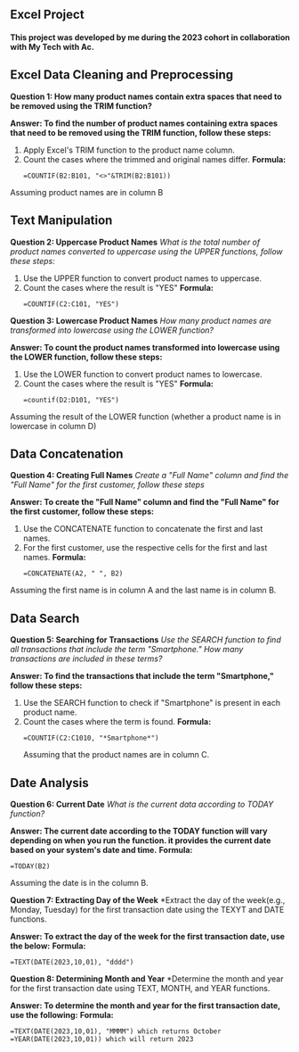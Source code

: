 ## Excel Project
#### This project was developed by me during the 2023 cohort in collaboration with My Tech with Ac.


## Excel Data Cleaning and Preprocessing
**Question 1: How many product names contain extra spaces that need to be removed using the TRIM function?**

**Answer: To find the number of product names containing extra spaces that need to be removed using the TRIM function, follow these steps:**
1. Apply Excel's TRIM function to the product name column.
2. Count the cases where the trimmed and original names differ.
   **Formula:**
   ```excel
   =COUNTIF(B2:B101, "<>"&TRIM(B2:B101))
   ```
Assuming product names are in column B

## Text Manipulation
**Question 2: Uppercase Product Names**
*What is the total number of product names converted to uppercase using the UPPER functions, follow these steps:*
1. Use the UPPER function to convert product names to uppercase.
2. Count the cases where the result is "YES"
  **Formula:**
   ``` excel
   =COUNTIF(C2:C101, "YES")
   ```

 **Question 3: Lowercase Product Names**
*How many product names are transformed into lowercase using the LOWER function?*

**Answer: To count the product names transformed into lowercase using the LOWER function, follow these steps:**
  1. Use the LOWER function to convert product names to lowercase.
  2. Count the cases where the result is "YES"
    **Formula:**
     ```excel
     =countif(D2:D101, "YES")
     ```
Assuming the result of the LOWER function (whether a product name is in lowercase in column D)

## Data Concatenation
**Question 4: Creating Full Names**
 *Create a "Full Name" column and find the "Full Name" for the first customer, follow these steps*
 
  **Answer: To create the "Full Name" column and find the "Full Name" for the first customer, follow these steps:**
  1. Use the CONCATENATE function to concatenate the first and last names.
  2. For the first customer, use the respective cells for the first and last names.
     **Formula:**
     ```excel
     =CONCATENATE(A2, " ", B2)
     ```
Assuming the first name is in column A and the last name is in column B.

## Data Search
**Question 5: Searching for Transactions**
*Use the SEARCH function to find all transactions that include the term "Smartphone."
How many transactions are included in these terms?*

**Answer: To find the transactions that include the term "Smartphone," follow these steps:**
1. Use the SEARCH function to check if "Smartphone" is present in each product name.
2. Count the cases where the term is found.
  **Formula:**
   ```excel
   =COUNTIF(C2:C1010, "*Smartphone*")
   ```
   Assuming that the product names are in column C.

## Date Analysis
**Question 6: Current Date**
*What is the current data according to TODAY function?*

**Answer: The current date according to the TODAY function will vary depending on when you run the function. it provides the current date based on your system's date and time.**
  **Formula:**
   ```excel
   =TODAY(B2)
```
Assuming the date is in the column B.

 **Question 7: Extracting Day of the Week**
 *Extract the day of the week(e.g., Monday, Tuesday) for the first transaction date using the TEXYT and DATE functions.

 **Answer: To extract the day of the week for the first transaction date, use the below:**
 **Formula:**
 ```excel
=TEXT(DATE(2023,10,01), "dddd")
```

**Question 8: Determining Month and Year**
*Determine the month and year for the first transaction date using TEXT, MONTH, and YEAR functions.

**Answer: To determine the month and year for the first transaction date, use the following:**
**Formula:**
```excel
=TEXT(DATE(2023,10,01), "MMMM") which returns October
=YEAR(DATE(2023,10,01)) which will return 2023
